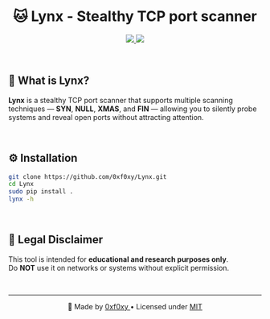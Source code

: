 <h1 align="center">🐱 Lynx - Stealthy TCP port scanner</h1>

<p align="center">
  <a href="https://www.python.org/"> 
    <img src="https://img.shields.io/badge/Python-3.10+-3776AB?style=flat&logo=python&logoColor=white" />
  </a>
  <a href="https://opensource.org/licenses/MIT">
    <img src="https://img.shields.io/badge/license-MIT-3DA639?style=flat&logo=OpenSourceInitiative&logoColor=white" />
  </a>
</p>

<br>

## 🧠 What is Lynx?

**Lynx** is a stealthy TCP port scanner that supports multiple scanning techniques — **SYN**, **NULL**, **XMAS**, and **FIN** — allowing you to silently probe systems and reveal open ports without attracting attention.

<br>

## ⚙️ Installation

```bash
git clone https://github.com/0xf0xy/Lynx.git
cd Lynx
sudo pip install .
lynx -h
```

<br>

## 🔐 Legal Disclaimer

This tool is intended for **educational and research purposes only**.  
Do **NOT** use it on networks or systems without explicit permission.

<br>

___
<p align="center">
  🦊 Made by
  <a href="https://github.com/0xf0xy">
    0xf0xy
  </a>
  • Licensed under 
  <a href="./LICENSE"> 
    MIT
  </a>
</p>